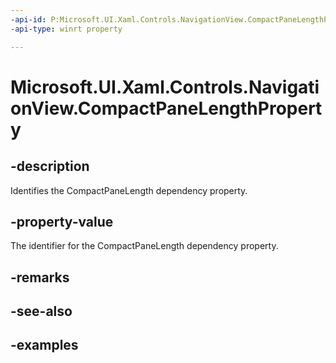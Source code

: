 ```yaml
---
-api-id: P:Microsoft.UI.Xaml.Controls.NavigationView.CompactPaneLengthProperty
-api-type: winrt property

---
```

<!-- Property syntax.
public DependencyProperty CompactPaneLengthProperty { get; }
-->

# Microsoft.UI.Xaml.Controls.NavigationView.CompactPaneLengthProperty


## -description

Identifies the CompactPaneLength dependency property.


## -property-value

The identifier for the CompactPaneLength dependency property.


## -remarks


## -see-also


## -examples


